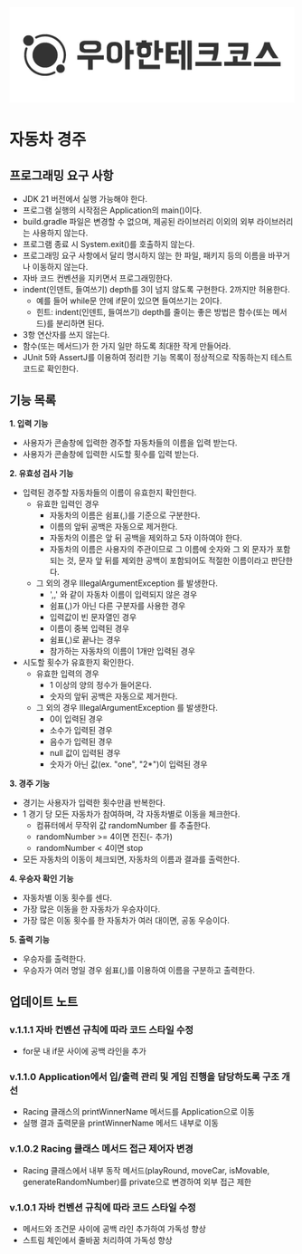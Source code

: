 <p align="center">
  <img src="https://github.com/YeonjiIsGonji/java-calculator-7/blob/YeonjiIsGonji/%E1%84%8B%E1%85%AE%E1%84%90%E1%85%A6%E1%84%8F%E1%85%A9%20%E1%84%85%E1%85%A9%E1%84%80%E1%85%A9.png?raw=true">
</p>

# 자동차 경주

## 프로그래밍 요구 사항
- JDK 21 버전에서 실행 가능해야 한다.
- 프로그램 실행의 시작점은 Application의 main()이다.
- build.gradle 파일은 변경할 수 없으며, 제공된 라이브러리 이외의 외부 라이브러리는 사용하지 않는다.
- 프로그램 종료 시 System.exit()를 호출하지 않는다.
- 프로그래밍 요구 사항에서 달리 명시하지 않는 한 파일, 패키지 등의 이름을 바꾸거나 이동하지 않는다.
- 자바 코드 컨벤션을 지키면서 프로그래밍한다.
- indent(인덴트, 들여쓰기) depth를 3이 넘지 않도록 구현한다. 2까지만 허용한다.
  - 예를 들어 while문 안에 if문이 있으면 들여쓰기는 2이다.
  - 힌트: indent(인덴트, 들여쓰기) depth를 줄이는 좋은 방법은 함수(또는 메서드)를 분리하면 된다.
- 3항 연산자를 쓰지 않는다.
- 함수(또는 메서드)가 한 가지 일만 하도록 최대한 작게 만들어라.
- JUnit 5와 AssertJ를 이용하여 정리한 기능 목록이 정상적으로 작동하는지 테스트 코드로 확인한다.

## 기능 목록
**1. 입력 기능**
- 사용자가 콘솔창에 입력한 경주할 자동차들의 이름을 입력 받는다.
- 사용자가 콘솔창에 입력한 시도할 횟수를 입력 받는다.

**2. 유효성 검사 기능**
- 입력된 경주할 자동차들의 이름이 유효한지 확인한다.
  - 유효한 입력인 경우
    - 자동차의 이름은 쉼표(,)를 기준으로 구분한다.
    - 이름의 앞뒤 공백은 자동으로 제거한다.
    - 자동차의 이름은 앞 뒤 공백을 제외하고 5자 이하여야 한다.
    - 자동차의 이름은 사용자의 주관이므로 그 이름에 숫자와 그 외 문자가 포함되는 것, 문자 앞 뒤를 제외한 공백이 포함되어도 적절한 이름이라고 판단한다. 
  - 그 외의 경우 IllegalArgumentException 를 발생한다.
    - ',,' 와 같이 자동차 이름이 입력되지 않은 경우
    - 쉼표(,)가 아닌 다른 구분자를 사용한 경우
    - 입력값이 빈 문자열인 경우
    - 이름이 중복 입력된 경우
    - 쉼표(,)로 끝나는 경우
    - 참가하는 자동차의 이름이 1개만 입력된 경우
- 시도할 횟수가 유효한지 확인한다.
  - 유효한 입력의 경우
    - 1 이상의 양의 정수가 들어온다.
    - 숫자의 앞뒤 공백은 자동으로 제거한다.
  - 그 외의 경우 IllegalArgumentException 를 발생한다.
    - 0이 입력된 경우
    - 소수가 입력된 경우
    - 음수가 입력된 경우
    - null 값이 입력된 경우
    - 숫자가 아닌 값(ex. "one", "2*")이 입력된 경우

**3. 경주 기능**
- 경기는 사용자가 입력한 횟수만큼 반복한다.
- 1 경기 당 모든 자동차가 참여하며, 각 자동차별로 이동을 체크한다.
  - 컴퓨터에서 무작위 값 randomNumber 를 추출한다.
  - randomNumber >= 4이면 전진(- 추가)
  - randomNumber < 4이면 stop
- 모든 자동차의 이동이 체크되면, 자동차의 이름과 결과를 출력한다.

**4. 우승자 확인 기능**
- 자동차별 이동 횟수를 센다.
- 가장 많은 이동을 한 자동차가 우승자이다.
- 가장 많은 이동 횟수를 한 자동차가 여러 대이면, 공동 우승이다.

**5. 출력 기능**
- 우승자를 출력한다.
- 우승자가 여러 명일 경우 쉼표(,)를 이용하여 이름을 구분하고 출력한다.

## 업데이트 노트
### v.1.1.1 자바 컨벤션 규칙에 따라 코드 스타일 수정
- for문 내 if문 사이에 공백 라인을 추가

### v.1.1.0 Application에서 입/출력 관리 및 게임 진행을 담당하도록 구조 개선
- Racing 클래스의 printWinnerName 메서드를 Application으로 이동
- 실행 결과 출력문을 printWinnerName 메서드 내부로 이동

### v.1.0.2 Racing 클래스 메서드 접근 제어자 변경
- Racing 클래스에서 내부 동작 메서드(playRound, moveCar, isMovable, generateRandomNumber)를 private으로 변경하여 외부 접근 제한

### v.1.0.1 자바 컨벤션 규칙에 따라 코드 스타일 수정
- 메서드와 조건문 사이에 공백 라인 추가하여 가독성 향상
- 스트림 체인에서 줄바꿈 처리하여 가독성 향상